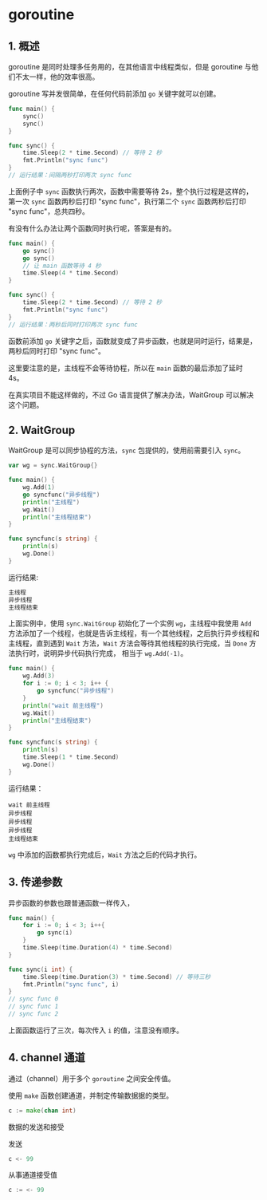 # goroutine

## 1. 概述

goroutine 是同时处理多任务用的，在其他语言中线程类似，但是 goroutine 与他们不太一样，他的效率很高。

goroutine 写并发很简单，在任何代码前添加 `go` 关键字就可以创建。

```go
func main() {
    sync()
    sync()
}

func sync() {
    time.Sleep(2 * time.Second) // 等待 2 秒
    fmt.Println("sync func")
}
// 运行结果：间隔两秒打印两次 sync func
```

上面例子中 `sync` 函数执行两次，函数中需要等待 2s，整个执行过程是这样的，第一次 `sync` 函数两秒后打印 "sync func"，执行第二个 `sync` 函数两秒后打印 "sync func"，总共四秒。

有没有什么办法让两个函数同时执行呢，答案是有的。

```go
func main() {
    go sync()
    go sync()
    // 让 main 函数等待 4 秒
    time.Sleep(4 * time.Second)
}

func sync() {
    time.Sleep(2 * time.Second) // 等待 2 秒
    fmt.Println("sync func")
}
// 运行结果：两秒后同时打印两次 sync func
```

函数前添加 `go` 关键字之后，函数就变成了异步函数，也就是同时运行，结果是，两秒后同时打印 "sync func"。

这里要注意的是，主线程不会等待协程，所以在 `main` 函数的最后添加了延时 4s。

在真实项目不能这样做的，不过 Go 语言提供了解决办法，WaitGroup 可以解决这个问题。

## 2. WaitGroup

WaitGroup 是可以同步协程的方法，`sync` 包提供的，使用前需要引入 `sync`。

```go
var wg = sync.WaitGroup{}

func main() {
    wg.Add(1)
    go syncfunc("异步线程")
    println("主线程")
    wg.Wait()
    println("主线程结束")
}

func syncfunc(s string) {
    println(s)
    wg.Done()
}
```

运行结果:

```bash
主线程
异步线程
主线程结束
```

上面实例中，使用 `sync.WaitGroup` 初始化了一个实例 `wg`，主线程中我使用 `Add` 方法添加了一个线程，也就是告诉主线程，有一个其他线程，之后执行异步线程和主线程，直到遇到 `Wait` 方法，`Wait` 方法会等待其他线程的执行完成，当 `Done` 方法执行时，说明异步代码执行完成， 相当于 `wg.Add(-1)`。

```go
func main() {
    wg.Add(3)
    for i := 0; i < 3; i++ {
        go syncfunc("异步线程")
    }
    println("wait 前主线程")
    wg.Wait()
    println("主线程结束")
}

func syncfunc(s string) {
    println(s)
    time.Sleep(1 * time.Second)
    wg.Done()
}
```

运行结果：

```text
wait 前主线程
异步线程
异步线程
异步线程
主线程结束
```

`wg` 中添加的函数都执行完成后，`Wait` 方法之后的代码才执行。

## 3. 传递参数

异步函数的参数也跟普通函数一样传入，

```go
func main() {
    for i := 0; i < 3; i++{
        go sync(i)
    }
    time.Sleep(time.Duration(4) * time.Second)
}

func sync(i int) {
    time.Sleep(time.Duration(3) * time.Second) // 等待三秒
    fmt.Println("sync func", i)
}
// sync func 0
// sync func 1
// sync func 2
```

上面函数运行了三次，每次传入 `i` 的值，注意没有顺序。

## 4. channel 通道

通过（channel）用于多个 `goroutine` 之间安全传值。

使用 `make` 函数创建通道，并制定传输数据据的类型。

```go
c := make(chan int)
```

数据的发送和接受

发送

```go
c <- 99
```

从事通道接受值

```go
c := <- 99
```

<comment-comment/> 
